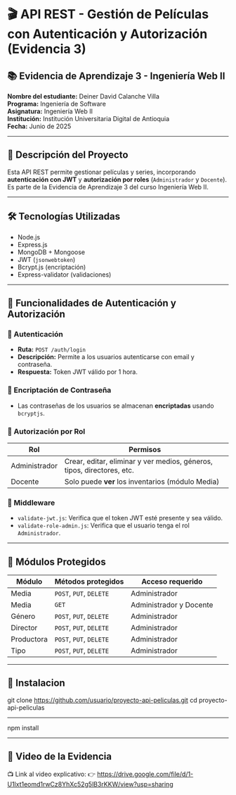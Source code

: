 # 🎬 API REST - Gestión de Películas con Autenticación y Autorización (Evidencia 3)

## 📚 Evidencia de Aprendizaje 3 - Ingeniería Web II

**Nombre del estudiante:** Deiner David Calanche Villa  
**Programa:** Ingeniería de Software  
**Asignatura:** Ingeniería Web II  
**Institución:** Institución Universitaria Digital de Antioquia  
**Fecha:** Junio de 2025

---

## 📌 Descripción del Proyecto

Esta API REST permite gestionar películas y series, incorporando **autenticación con JWT** y **autorización por roles** (`Administrador` y `Docente`).  
Es parte de la Evidencia de Aprendizaje 3 del curso Ingeniería Web II.

---

## 🛠️ Tecnologías Utilizadas

- Node.js
- Express.js
- MongoDB + Mongoose
- JWT (`jsonwebtoken`)
- Bcrypt.js (encriptación)
- Express-validator (validaciones)

---

## 🔐 Funcionalidades de Autenticación y Autorización

### 🔸 Autenticación

- **Ruta:** `POST /auth/login`
- **Descripción:** Permite a los usuarios autenticarse con email y contraseña.
- **Respuesta:** Token JWT válido por 1 hora.

### 🔸 Encriptación de Contraseña

- Las contraseñas de los usuarios se almacenan **encriptadas** usando `bcryptjs`.

### 🔸 Autorización por Rol

| Rol          | Permisos                                                                 |
|--------------|--------------------------------------------------------------------------|
| Administrador| Crear, editar, eliminar y ver medios, géneros, tipos, directores, etc.   |
| Docente      | Solo puede **ver** los inventarios (módulo Media)                        |

### 🔸 Middleware

- `validate-jwt.js`: Verifica que el token JWT esté presente y sea válido.
- `validate-role-admin.js`: Verifica que el usuario tenga el rol `Administrador`.

---

## 📂 Módulos Protegidos

| Módulo       | Métodos protegidos                   | Acceso requerido      |
|--------------|--------------------------------------|------------------------|
| Media        | `POST`, `PUT`, `DELETE`              | Administrador          |
| Media        | `GET`                                | Administrador y Docente|
| Género       | `POST`, `PUT`, `DELETE`              | Administrador          |
| Director     | `POST`, `PUT`, `DELETE`              | Administrador          |
| Productora   | `POST`, `PUT`, `DELETE`              | Administrador          |
| Tipo         | `POST`, `PUT`, `DELETE`              | Administrador          |

---

## 🔧 Instalacion


git clone https://github.com/usuario/proyecto-api-peliculas.git
cd proyecto-api-peliculas

---

npm install

---

## 🎥 Video de la Evidencia
📺 Link al video explicativo:
👉 https://drive.google.com/file/d/1-U1lxt1eomd1rwCz8YhXc52g5lB3rKKW/view?usp=sharing





